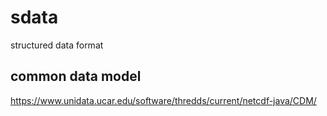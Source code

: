 # sdata
structured data format

## common data model

https://www.unidata.ucar.edu/software/thredds/current/netcdf-java/CDM/